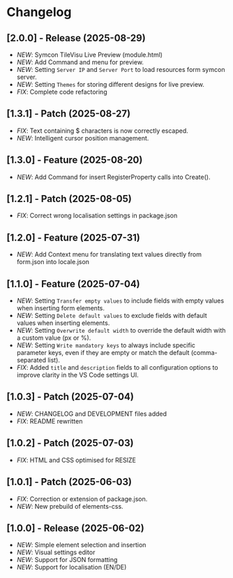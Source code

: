 # Changelog

## [2.0.0] - Release (2025-08-29)

- _NEW_: Symcon TileVisu Live Preview (module.html)
- _NEW_: Add Command and menu for preview.
- _NEW_: Setting `Server IP` and `Server Port` to load resources form symcon server.
- _NEW_: Setting `Themes` for storing different designs for live preview.
- _FIX_: Complete code refactoring

## [1.3.1] - Patch (2025-08-27)

- _FIX_: Text containing $ characters is now correctly escaped.
- _NEW_: Intelligent cursor position management.

## [1.3.0] - Feature (2025-08-20)

- _NEW_: Add Command for insert RegisterProperty calls into Create().

## [1.2.1] - Patch (2025-08-05)

- _FIX_: Correct wrong localisation settings in package.json

## [1.2.0] - Feature (2025-07-31)

- _NEW_: Add Context menu for translating text values directly from form.json into locale.json

## [1.1.0] - Feature (2025-07-04)

- _NEW_: Setting `Transfer empty values` to include fields with empty values when inserting form elements.
- _NEW_: Setting `Delete default values` to exclude fields with default values when inserting elements.
- _NEW_: Setting `Overwrite default width` to override the default width with a custom value (px or %).
- _NEW_: Setting `Write mandatory keys` to always include specific parameter keys, even if they are empty or match the default (comma-separated list).
- _FIX_: Added `title` and `description` fields to all configuration options to improve clarity in the VS Code settings UI.

## [1.0.3] - Patch (2025-07-04)

- _NEW_: CHANGELOG and DEVELOPMENT files added
- _FIX_: README rewritten

## [1.0.2] - Patch (2025-07-03)

- _FIX_: HTML and CSS optimised for RESIZE

## [1.0.1] - Patch (2025-06-03)

- _FIX_: Correction or extension of package.json.
- _NEW_: New prebuild of elements-css.

## [1.0.0] - Release (2025-06-02)

- _NEW_: Simple element selection and insertion
- _NEW_: Visual settings editor
- _NEW_: Support for JSON formatting
- _NEW_: Support for localisation (EN/DE)
